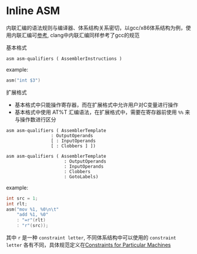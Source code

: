 # Inline ASM

内联汇编的语法规则与编译器、体系结构关系密切，以gcc/x86体系结构为例，使用内联汇编可[参考](https://gcc.gnu.org/onlinedocs/gcc/Using-Assembly-Language-with-C.html), clang中内联汇编同样参考了gcc的规范

基本格式
```
asm asm-qualifiers ( AssemblerInstructions )
```
example:
```c
asm("int $3")
```

扩展格式
- 基本格式中只能操作寄存器，而在扩展格式中允许用户对C变量进行操作
- 基本格式中使用 AT%T 汇编语法，在扩展格式中，需要在寄存器前使用 `%%` 来与操作数进行区分

```
asm asm-qualifiers ( AssemblerTemplate
                 : OutputOperands
                 [ : InputOperands
                 [ : Clobbers ] ])

asm asm-qualifiers ( AssemblerTemplate
                      : OutputOperands
                      : InputOperands
                      : Clobbers
                      : GotoLabels)
```
example:
```c
int src = 1;
int rlt;
asm("mov %1, %0\n\t"
    "add %1, %0"
    : "=r"(rlt)
    : "r"(src));
```

其中 `r` 是一种 `constraint letter`, 不同体系结构中可以使用的 `constraint letter` 各有不同，具体规范定义在[Constraints for Particular Machines](https://gcc.gnu.org/onlinedocs/gcc/Constraints.html)

